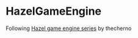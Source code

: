 # HazelGameEngine
Following [Hazel game engine series](https://www.youtube.com/playlist?list=PLlrATfBNZ98dC-V-N3m0Go4deliWHPFwT) by thecherno
